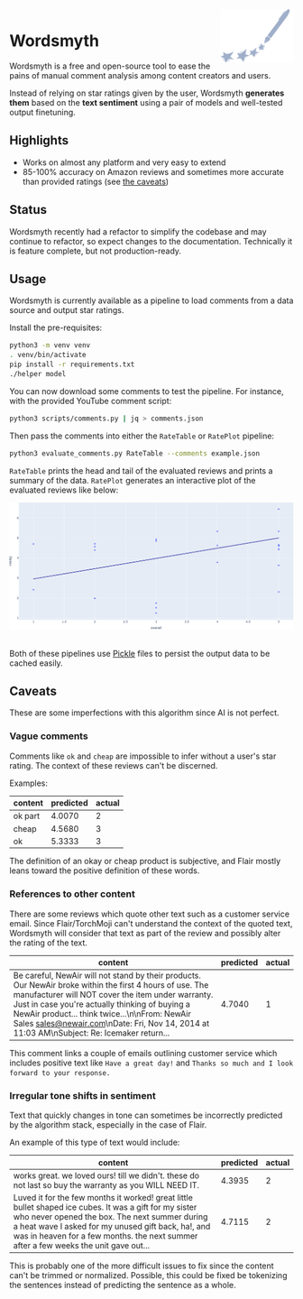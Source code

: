 <img src="./media/logo.svg" width=130 align=right />

# Wordsmyth

Wordsmyth is a free and open-source tool to ease the pains of manual comment analysis among content creators and users.

Instead of relying on star ratings given by the user, Wordsmyth **generates them** based on the **text sentiment** using a pair of models and well-tested output finetuning.

## Highlights

- Works on almost any platform and very easy to extend
- 85-100% accuracy on Amazon reviews and sometimes more accurate than provided ratings (see [the caveats](#caveats))

## Status

Wordsmyth recently had a refactor to simplify the codebase and may continue to refactor, so expect changes to the documentation. Technically it is feature complete, but not production-ready.

## Usage

Wordsmyth is currently available as a pipeline to load comments from a data source and output star ratings.

Install the pre-requisites:

```bash
python3 -m venv venv
. venv/bin/activate
pip install -r requirements.txt
./helper model
```

You can now download some comments to test the pipeline. For instance, with the provided YouTube comment script:

```bash
python3 scripts/comments.py | jq > comments.json
```

Then pass the comments into either the `RateTable` or `RatePlot` pipeline:

```bash
python3 evaluate_comments.py RateTable --comments example.json
```

`RateTable` prints the head and tail of the evaluated reviews and prints a summary of the data. `RatePlot` generates an interactive plot of the evaluated reviews like below:

<div align=center>
    <img src="./media/review_plot.png" alt="Review plot">
</div><br>

Both of these pipelines use [Pickle](https://docs.python.org/3/library/pickle.html) files to persist the output data to be cached easily.

## Caveats

These are some imperfections with this algorithm since AI is not perfect.

### Vague comments

Comments like `ok` and `cheap` are impossible to infer without a user's star rating. The context of these reviews can't be discerned.

Examples:

| content       | predicted     | actual |
| ------------- | ------------- | ------ |
| ok part       | 4.0070        | 2      |
| cheap         | 4.5680        | 3      |
| ok            | 5.3333        | 3      |

The definition of an okay or cheap product is subjective, and Flair mostly leans toward the positive definition of these words. 

### References to other content

There are some reviews which quote other text such as a customer service email. Since Flair/TorchMoji can't understand the context of the quoted text, Wordsmyth will consider that text as part of the review and possibly alter the rating of the text.

| content       | predicted     | actual |
| ------------- | ------------- | ------ |
| Be careful, NewAir will not stand by their products. Our NewAir broke within the first 4 hours of use. The manufacturer will NOT cover the item under warranty. Just in case you're actually thinking of buying a NewAir product... think twice...\n\nFrom: NewAir Sales sales@newair.com\nDate: Fri, Nov 14, 2014 at 11:03 AM\nSubject: Re: Icemaker return... | 4.7040 | 1

This comment links a couple of emails outlining customer service which includes positive text like `Have a great day!` and `Thanks so much and I look forward to your response.`

### Irregular tone shifts in sentiment

Text that quickly changes in tone can sometimes be incorrectly predicted by the algorithm stack, especially in the case of Flair.

An example of this type of text would include:

| content       | predicted     | actual |
| ------------- | ------------- | ------ |
| works great. we loved ours! till we didn't. these do not last so buy the warranty as you WILL NEED IT. | 4.3935 | 2
| Luved it for the few months it worked! great little bullet shaped ice cubes. It was a gift for my sister who never opened the box. The next summer during a heat wave I asked for my unused gift back, ha!, and was in heaven for a few months. the next summer after a few weeks the unit gave out... | 4.7115 | 2 |

This is probably one of the more difficult issues to fix since the content can't be trimmed or normalized. Possible, this could be fixed be tokenizing the sentences instead of predicting the sentence as a whole.
